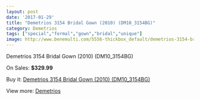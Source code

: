 ```yaml
---
layout: post
date: '2017-01-29'
title: "Demetrios 3154 Bridal Gown (2010) (DM10_3154BG)"
category: Demetrios 
tags: ["special","formal","gown","bridal","unique"]
image: http://www.benemulti.com/5556-thickbox_default/demetrios-3154-bridal-gown-2010-dm103154bg.jpg
---
```

Demetrios 3154 Bridal Gown (2010) (DM10_3154BG)

On Sales: **$329.99**
<a href="https://www.benemulti.com/en/demetrios-/2050-demetrios-3154-bridal-gown-2010-dm103154bg.html"><amp-img layout="responsive" width="600" height="600" src="//www.benemulti.com/5556-thickbox_default/demetrios-3154-bridal-gown-2010-dm103154bg.jpg" alt="Demetrios 3154 Bridal Gown (2010) (DM10_3154BG) 0" /></a>
<a href="https://www.benemulti.com/en/demetrios-/2050-demetrios-3154-bridal-gown-2010-dm103154bg.html"><amp-img layout="responsive" width="600" height="600" src="//www.benemulti.com/5558-thickbox_default/demetrios-3154-bridal-gown-2010-dm103154bg.jpg" alt="Demetrios 3154 Bridal Gown (2010) (DM10_3154BG) 1" /></a>
<a href="https://www.benemulti.com/en/demetrios-/2050-demetrios-3154-bridal-gown-2010-dm103154bg.html"><amp-img layout="responsive" width="600" height="600" src="//www.benemulti.com/5557-thickbox_default/demetrios-3154-bridal-gown-2010-dm103154bg.jpg" alt="Demetrios 3154 Bridal Gown (2010) (DM10_3154BG) 2" /></a>

Buy it: [Demetrios 3154 Bridal Gown (2010) (DM10_3154BG)](https://www.benemulti.com/en/demetrios-/2050-demetrios-3154-bridal-gown-2010-dm103154bg.html "Demetrios 3154 Bridal Gown (2010) (DM10_3154BG)")

View more: [Demetrios ](https://www.benemulti.com/en/22-demetrios- "Demetrios ")